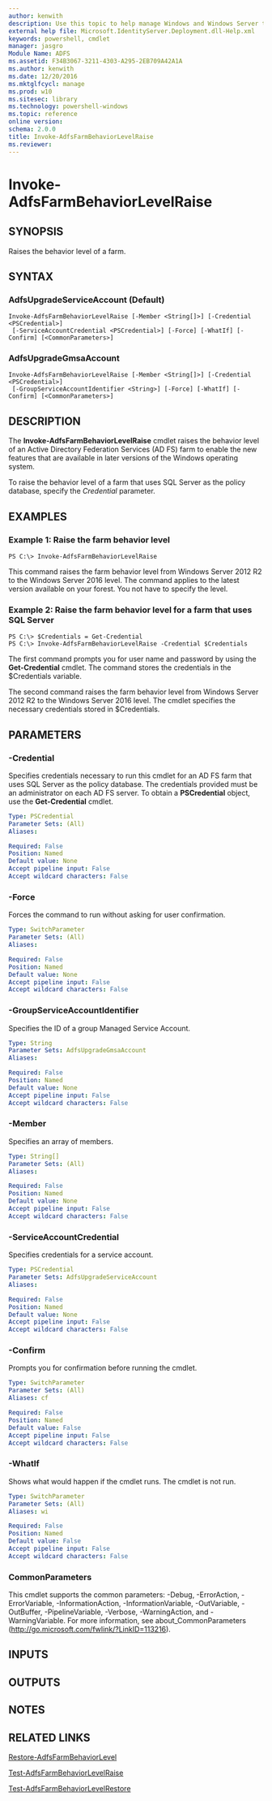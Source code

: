 ```yaml
---
author: kenwith
description: Use this topic to help manage Windows and Windows Server technologies with Windows PowerShell.
external help file: Microsoft.IdentityServer.Deployment.dll-Help.xml
keywords: powershell, cmdlet
manager: jasgro
Module Name: ADFS
ms.assetid: F34B3067-3211-4303-A295-2EB709A42A1A
ms.author: kenwith
ms.date: 12/20/2016
ms.mktglfcycl: manage
ms.prod: w10
ms.sitesec: library
ms.technology: powershell-windows
ms.topic: reference
online version: 
schema: 2.0.0
title: Invoke-AdfsFarmBehaviorLevelRaise
ms.reviewer:
---
```


# Invoke-AdfsFarmBehaviorLevelRaise

## SYNOPSIS
Raises the behavior level of a farm.

## SYNTAX

### AdfsUpgradeServiceAccount (Default)
```
Invoke-AdfsFarmBehaviorLevelRaise [-Member <String[]>] [-Credential <PSCredential>]
 [-ServiceAccountCredential <PSCredential>] [-Force] [-WhatIf] [-Confirm] [<CommonParameters>]
```

### AdfsUpgradeGmsaAccount
```
Invoke-AdfsFarmBehaviorLevelRaise [-Member <String[]>] [-Credential <PSCredential>]
 [-GroupServiceAccountIdentifier <String>] [-Force] [-WhatIf] [-Confirm] [<CommonParameters>]
```

## DESCRIPTION
The **Invoke-AdfsFarmBehaviorLevelRaise** cmdlet raises the behavior level of an Active Directory Federation Services (AD FS) farm to enable the new features that are available in later versions of the Windows operating system.

To raise the behavior level of a farm that uses SQL Server as the policy database, specify the *Credential* parameter.

## EXAMPLES

### Example 1: Raise the farm behavior level
```
PS C:\> Invoke-AdfsFarmBehaviorLevelRaise
```

This command raises the farm behavior level from Windows Server 2012 R2 to the Windows Server 2016 level.
The command applies to the latest version available on your forest.
You not have to specify the level.

### Example 2: Raise the farm behavior level for a farm that uses SQL Server
```
PS C:\> $Credentials = Get-Credential
PS C:\> Invoke-AdfsFarmBehaviorLevelRaise -Credential $Credentials
```

The first command prompts you for user name and password by using the **Get-Credential** cmdlet.
The command stores the credentials in the $Credentials variable.

The second command raises the farm behavior level from Windows Server 2012 R2 to the Windows Server 2016 level.
The cmdlet specifies the necessary credentials stored in $Credentials.

## PARAMETERS

### -Credential
Specifies credentials necessary to run this cmdlet for an AD FS farm that uses SQL Server as the policy database.
The credentials provided must be an administrator on each AD FS server.
To obtain a **PSCredential** object, use the **Get-Credential** cmdlet.

```yaml
Type: PSCredential
Parameter Sets: (All)
Aliases: 

Required: False
Position: Named
Default value: None
Accept pipeline input: False
Accept wildcard characters: False
```

### -Force
Forces the command to run without asking for user confirmation.

```yaml
Type: SwitchParameter
Parameter Sets: (All)
Aliases: 

Required: False
Position: Named
Default value: None
Accept pipeline input: False
Accept wildcard characters: False
```

### -GroupServiceAccountIdentifier
Specifies the ID of a group Managed Service Account.

```yaml
Type: String
Parameter Sets: AdfsUpgradeGmsaAccount
Aliases: 

Required: False
Position: Named
Default value: None
Accept pipeline input: False
Accept wildcard characters: False
```

### -Member
Specifies an array of members.

```yaml
Type: String[]
Parameter Sets: (All)
Aliases: 

Required: False
Position: Named
Default value: None
Accept pipeline input: False
Accept wildcard characters: False
```

### -ServiceAccountCredential
Specifies credentials for a service account.

```yaml
Type: PSCredential
Parameter Sets: AdfsUpgradeServiceAccount
Aliases: 

Required: False
Position: Named
Default value: None
Accept pipeline input: False
Accept wildcard characters: False
```

### -Confirm
Prompts you for confirmation before running the cmdlet.

```yaml
Type: SwitchParameter
Parameter Sets: (All)
Aliases: cf

Required: False
Position: Named
Default value: False
Accept pipeline input: False
Accept wildcard characters: False
```

### -WhatIf
Shows what would happen if the cmdlet runs.
The cmdlet is not run.

```yaml
Type: SwitchParameter
Parameter Sets: (All)
Aliases: wi

Required: False
Position: Named
Default value: False
Accept pipeline input: False
Accept wildcard characters: False
```

### CommonParameters
This cmdlet supports the common parameters: -Debug, -ErrorAction, -ErrorVariable, -InformationAction, -InformationVariable, -OutVariable, -OutBuffer, -PipelineVariable, -Verbose, -WarningAction, and -WarningVariable. For more information, see about_CommonParameters (http://go.microsoft.com/fwlink/?LinkID=113216).

## INPUTS

## OUTPUTS

## NOTES

## RELATED LINKS

[Restore-AdfsFarmBehaviorLevel](./Restore-AdfsFarmBehaviorLevel.md)

[Test-AdfsFarmBehaviorLevelRaise](./Test-AdfsFarmBehaviorLevelRaise.md)

[Test-AdfsFarmBehaviorLevelRestore](./Test-AdfsFarmBehaviorLevelRestore.md)

